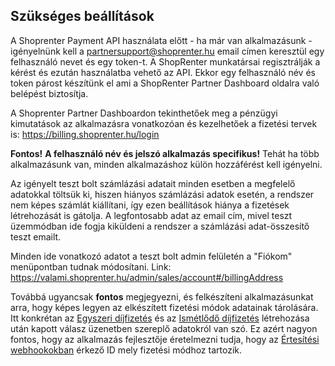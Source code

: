 ## Szükséges beállítások

A Shoprenter Payment API használata előtt - ha már van alkalmazásunk - igényelnünk kell a partnersupport@shoprenter.hu
email címen keresztül egy felhasználó nevet és egy token-t. A ShopRenter munkatársai regisztrálják a kérést
és ezután használatba vehető az API. Ekkor egy felhasználó név és token párost készítünk el ami a ShopRenter
Partner Dashboard oldalra való belépést biztosítja.

A Shoprenter Partner Dashboardon tekinthetőek meg a pénzügyi kimutatások az alkalmazásra vonatkozóan és
 kezelhetőek a fizetési tervek is: https://billing.shoprenter.hu/login


**Fontos!** **A felhasználó név és jelszó alkalmazás specifikus!**
Tehát ha több alkalmazásunk van, minden alkalmazáshoz külön hozzáférést kell igényelni.


Az igényelt teszt bolt számlázási adatait minden esetben a megfelelő adatokkal töltsük ki, hiszen hiányos számlázási adatok esetén, a rendszer nem képes számlát kiállítani, így ezen beállítások hiánya a fizetések létrehozását is gátolja.
A legfontosabb adat az email cím, mivel teszt üzemmódban ide fogja kiküldeni a rendszer
a számlázási adat-összesítő teszt emailt. 

Minden ide vonatkozó adatot a teszt bolt admin felületén a "Fiókom" menüpontban tudnak módosítani. Link: https://valami.shoprenter.hu/admin/sales/account#/billingAddress

Továbbá ugyancsak **fontos** megjegyezni, és felkészíteni alkalmazásunkat arra, hogy képes legyen az elkészített fizetési módok adatainak tárolására. Itt konkrétan az [Egyszeri díjfizetés](../docs/one_time_charge.md) és az [Ismétlődő díjfizetés](../docs/recurring_charge.md) létrehozása után kapott
válasz üzenetben szereplő adatokról van szó.
Ez azért nagyon fontos, hogy az alkalmazás fejlesztője éretelmezni tudja, hogy az [Értesítési webhookokban](../docs/notifications.md) érkező
ID mely fizetési módhoz tartozik.
